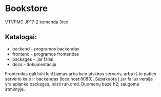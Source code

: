 # Bookstore
VTVPMC JP17-2 komanda 3red

## Katalogai:

* backend - programos backendas
* frontend - programos frontendas
* packages - .jar failai
* docs - dokumentacija

Frontendas gali būti leidžiamas arba kaip atskiras serveris, arba iš to paties serverio kaip ir backendas (localhost:8080). Supakuota į .jar failus versija yra aplanke packages, leisti run.cmd. Duomenų bazė h2, saugoma atmintyje.
